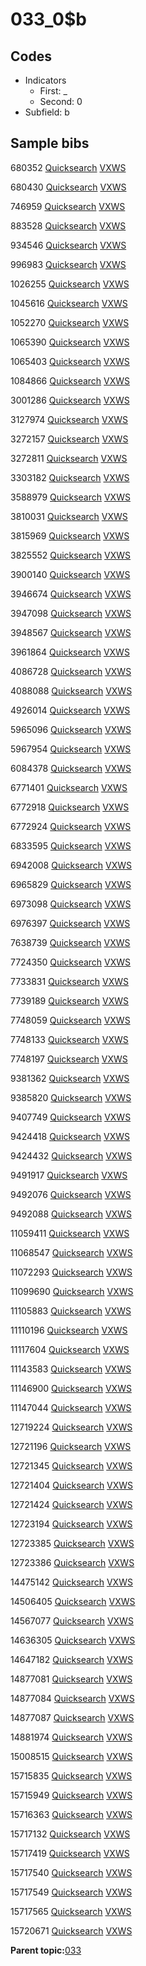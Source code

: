 # 033\_0$b

## Codes

-   Indicators
    -   First: \_
    -   Second: 0
-   Subfield: b

## Sample bibs

680352 [Quicksearch](https://search.library.yale.edu/catalog/680352) [VXWS](http://prodorbis.library.yale.edu:7014/vxws/GetHoldingsService?bibId=680352)

680430 [Quicksearch](https://search.library.yale.edu/catalog/680430) [VXWS](http://prodorbis.library.yale.edu:7014/vxws/GetHoldingsService?bibId=680430)

746959 [Quicksearch](https://search.library.yale.edu/catalog/746959) [VXWS](http://prodorbis.library.yale.edu:7014/vxws/GetHoldingsService?bibId=746959)

883528 [Quicksearch](https://search.library.yale.edu/catalog/883528) [VXWS](http://prodorbis.library.yale.edu:7014/vxws/GetHoldingsService?bibId=883528)

934546 [Quicksearch](https://search.library.yale.edu/catalog/934546) [VXWS](http://prodorbis.library.yale.edu:7014/vxws/GetHoldingsService?bibId=934546)

996983 [Quicksearch](https://search.library.yale.edu/catalog/996983) [VXWS](http://prodorbis.library.yale.edu:7014/vxws/GetHoldingsService?bibId=996983)

1026255 [Quicksearch](https://search.library.yale.edu/catalog/1026255) [VXWS](http://prodorbis.library.yale.edu:7014/vxws/GetHoldingsService?bibId=1026255)

1045616 [Quicksearch](https://search.library.yale.edu/catalog/1045616) [VXWS](http://prodorbis.library.yale.edu:7014/vxws/GetHoldingsService?bibId=1045616)

1052270 [Quicksearch](https://search.library.yale.edu/catalog/1052270) [VXWS](http://prodorbis.library.yale.edu:7014/vxws/GetHoldingsService?bibId=1052270)

1065390 [Quicksearch](https://search.library.yale.edu/catalog/1065390) [VXWS](http://prodorbis.library.yale.edu:7014/vxws/GetHoldingsService?bibId=1065390)

1065403 [Quicksearch](https://search.library.yale.edu/catalog/1065403) [VXWS](http://prodorbis.library.yale.edu:7014/vxws/GetHoldingsService?bibId=1065403)

1084866 [Quicksearch](https://search.library.yale.edu/catalog/1084866) [VXWS](http://prodorbis.library.yale.edu:7014/vxws/GetHoldingsService?bibId=1084866)

3001286 [Quicksearch](https://search.library.yale.edu/catalog/3001286) [VXWS](http://prodorbis.library.yale.edu:7014/vxws/GetHoldingsService?bibId=3001286)

3127974 [Quicksearch](https://search.library.yale.edu/catalog/3127974) [VXWS](http://prodorbis.library.yale.edu:7014/vxws/GetHoldingsService?bibId=3127974)

3272157 [Quicksearch](https://search.library.yale.edu/catalog/3272157) [VXWS](http://prodorbis.library.yale.edu:7014/vxws/GetHoldingsService?bibId=3272157)

3272811 [Quicksearch](https://search.library.yale.edu/catalog/3272811) [VXWS](http://prodorbis.library.yale.edu:7014/vxws/GetHoldingsService?bibId=3272811)

3303182 [Quicksearch](https://search.library.yale.edu/catalog/3303182) [VXWS](http://prodorbis.library.yale.edu:7014/vxws/GetHoldingsService?bibId=3303182)

3588979 [Quicksearch](https://search.library.yale.edu/catalog/3588979) [VXWS](http://prodorbis.library.yale.edu:7014/vxws/GetHoldingsService?bibId=3588979)

3810031 [Quicksearch](https://search.library.yale.edu/catalog/3810031) [VXWS](http://prodorbis.library.yale.edu:7014/vxws/GetHoldingsService?bibId=3810031)

3815969 [Quicksearch](https://search.library.yale.edu/catalog/3815969) [VXWS](http://prodorbis.library.yale.edu:7014/vxws/GetHoldingsService?bibId=3815969)

3825552 [Quicksearch](https://search.library.yale.edu/catalog/3825552) [VXWS](http://prodorbis.library.yale.edu:7014/vxws/GetHoldingsService?bibId=3825552)

3900140 [Quicksearch](https://search.library.yale.edu/catalog/3900140) [VXWS](http://prodorbis.library.yale.edu:7014/vxws/GetHoldingsService?bibId=3900140)

3946674 [Quicksearch](https://search.library.yale.edu/catalog/3946674) [VXWS](http://prodorbis.library.yale.edu:7014/vxws/GetHoldingsService?bibId=3946674)

3947098 [Quicksearch](https://search.library.yale.edu/catalog/3947098) [VXWS](http://prodorbis.library.yale.edu:7014/vxws/GetHoldingsService?bibId=3947098)

3948567 [Quicksearch](https://search.library.yale.edu/catalog/3948567) [VXWS](http://prodorbis.library.yale.edu:7014/vxws/GetHoldingsService?bibId=3948567)

3961864 [Quicksearch](https://search.library.yale.edu/catalog/3961864) [VXWS](http://prodorbis.library.yale.edu:7014/vxws/GetHoldingsService?bibId=3961864)

4086728 [Quicksearch](https://search.library.yale.edu/catalog/4086728) [VXWS](http://prodorbis.library.yale.edu:7014/vxws/GetHoldingsService?bibId=4086728)

4088088 [Quicksearch](https://search.library.yale.edu/catalog/4088088) [VXWS](http://prodorbis.library.yale.edu:7014/vxws/GetHoldingsService?bibId=4088088)

4926014 [Quicksearch](https://search.library.yale.edu/catalog/4926014) [VXWS](http://prodorbis.library.yale.edu:7014/vxws/GetHoldingsService?bibId=4926014)

5965096 [Quicksearch](https://search.library.yale.edu/catalog/5965096) [VXWS](http://prodorbis.library.yale.edu:7014/vxws/GetHoldingsService?bibId=5965096)

5967954 [Quicksearch](https://search.library.yale.edu/catalog/5967954) [VXWS](http://prodorbis.library.yale.edu:7014/vxws/GetHoldingsService?bibId=5967954)

6084378 [Quicksearch](https://search.library.yale.edu/catalog/6084378) [VXWS](http://prodorbis.library.yale.edu:7014/vxws/GetHoldingsService?bibId=6084378)

6771401 [Quicksearch](https://search.library.yale.edu/catalog/6771401) [VXWS](http://prodorbis.library.yale.edu:7014/vxws/GetHoldingsService?bibId=6771401)

6772918 [Quicksearch](https://search.library.yale.edu/catalog/6772918) [VXWS](http://prodorbis.library.yale.edu:7014/vxws/GetHoldingsService?bibId=6772918)

6772924 [Quicksearch](https://search.library.yale.edu/catalog/6772924) [VXWS](http://prodorbis.library.yale.edu:7014/vxws/GetHoldingsService?bibId=6772924)

6833595 [Quicksearch](https://search.library.yale.edu/catalog/6833595) [VXWS](http://prodorbis.library.yale.edu:7014/vxws/GetHoldingsService?bibId=6833595)

6942008 [Quicksearch](https://search.library.yale.edu/catalog/6942008) [VXWS](http://prodorbis.library.yale.edu:7014/vxws/GetHoldingsService?bibId=6942008)

6965829 [Quicksearch](https://search.library.yale.edu/catalog/6965829) [VXWS](http://prodorbis.library.yale.edu:7014/vxws/GetHoldingsService?bibId=6965829)

6973098 [Quicksearch](https://search.library.yale.edu/catalog/6973098) [VXWS](http://prodorbis.library.yale.edu:7014/vxws/GetHoldingsService?bibId=6973098)

6976397 [Quicksearch](https://search.library.yale.edu/catalog/6976397) [VXWS](http://prodorbis.library.yale.edu:7014/vxws/GetHoldingsService?bibId=6976397)

7638739 [Quicksearch](https://search.library.yale.edu/catalog/7638739) [VXWS](http://prodorbis.library.yale.edu:7014/vxws/GetHoldingsService?bibId=7638739)

7724350 [Quicksearch](https://search.library.yale.edu/catalog/7724350) [VXWS](http://prodorbis.library.yale.edu:7014/vxws/GetHoldingsService?bibId=7724350)

7733831 [Quicksearch](https://search.library.yale.edu/catalog/7733831) [VXWS](http://prodorbis.library.yale.edu:7014/vxws/GetHoldingsService?bibId=7733831)

7739189 [Quicksearch](https://search.library.yale.edu/catalog/7739189) [VXWS](http://prodorbis.library.yale.edu:7014/vxws/GetHoldingsService?bibId=7739189)

7748059 [Quicksearch](https://search.library.yale.edu/catalog/7748059) [VXWS](http://prodorbis.library.yale.edu:7014/vxws/GetHoldingsService?bibId=7748059)

7748133 [Quicksearch](https://search.library.yale.edu/catalog/7748133) [VXWS](http://prodorbis.library.yale.edu:7014/vxws/GetHoldingsService?bibId=7748133)

7748197 [Quicksearch](https://search.library.yale.edu/catalog/7748197) [VXWS](http://prodorbis.library.yale.edu:7014/vxws/GetHoldingsService?bibId=7748197)

9381362 [Quicksearch](https://search.library.yale.edu/catalog/9381362) [VXWS](http://prodorbis.library.yale.edu:7014/vxws/GetHoldingsService?bibId=9381362)

9385820 [Quicksearch](https://search.library.yale.edu/catalog/9385820) [VXWS](http://prodorbis.library.yale.edu:7014/vxws/GetHoldingsService?bibId=9385820)

9407749 [Quicksearch](https://search.library.yale.edu/catalog/9407749) [VXWS](http://prodorbis.library.yale.edu:7014/vxws/GetHoldingsService?bibId=9407749)

9424418 [Quicksearch](https://search.library.yale.edu/catalog/9424418) [VXWS](http://prodorbis.library.yale.edu:7014/vxws/GetHoldingsService?bibId=9424418)

9424432 [Quicksearch](https://search.library.yale.edu/catalog/9424432) [VXWS](http://prodorbis.library.yale.edu:7014/vxws/GetHoldingsService?bibId=9424432)

9491917 [Quicksearch](https://search.library.yale.edu/catalog/9491917) [VXWS](http://prodorbis.library.yale.edu:7014/vxws/GetHoldingsService?bibId=9491917)

9492076 [Quicksearch](https://search.library.yale.edu/catalog/9492076) [VXWS](http://prodorbis.library.yale.edu:7014/vxws/GetHoldingsService?bibId=9492076)

9492088 [Quicksearch](https://search.library.yale.edu/catalog/9492088) [VXWS](http://prodorbis.library.yale.edu:7014/vxws/GetHoldingsService?bibId=9492088)

11059411 [Quicksearch](https://search.library.yale.edu/catalog/11059411) [VXWS](http://prodorbis.library.yale.edu:7014/vxws/GetHoldingsService?bibId=11059411)

11068547 [Quicksearch](https://search.library.yale.edu/catalog/11068547) [VXWS](http://prodorbis.library.yale.edu:7014/vxws/GetHoldingsService?bibId=11068547)

11072293 [Quicksearch](https://search.library.yale.edu/catalog/11072293) [VXWS](http://prodorbis.library.yale.edu:7014/vxws/GetHoldingsService?bibId=11072293)

11099690 [Quicksearch](https://search.library.yale.edu/catalog/11099690) [VXWS](http://prodorbis.library.yale.edu:7014/vxws/GetHoldingsService?bibId=11099690)

11105883 [Quicksearch](https://search.library.yale.edu/catalog/11105883) [VXWS](http://prodorbis.library.yale.edu:7014/vxws/GetHoldingsService?bibId=11105883)

11110196 [Quicksearch](https://search.library.yale.edu/catalog/11110196) [VXWS](http://prodorbis.library.yale.edu:7014/vxws/GetHoldingsService?bibId=11110196)

11117604 [Quicksearch](https://search.library.yale.edu/catalog/11117604) [VXWS](http://prodorbis.library.yale.edu:7014/vxws/GetHoldingsService?bibId=11117604)

11143583 [Quicksearch](https://search.library.yale.edu/catalog/11143583) [VXWS](http://prodorbis.library.yale.edu:7014/vxws/GetHoldingsService?bibId=11143583)

11146900 [Quicksearch](https://search.library.yale.edu/catalog/11146900) [VXWS](http://prodorbis.library.yale.edu:7014/vxws/GetHoldingsService?bibId=11146900)

11147044 [Quicksearch](https://search.library.yale.edu/catalog/11147044) [VXWS](http://prodorbis.library.yale.edu:7014/vxws/GetHoldingsService?bibId=11147044)

12719224 [Quicksearch](https://search.library.yale.edu/catalog/12719224) [VXWS](http://prodorbis.library.yale.edu:7014/vxws/GetHoldingsService?bibId=12719224)

12721196 [Quicksearch](https://search.library.yale.edu/catalog/12721196) [VXWS](http://prodorbis.library.yale.edu:7014/vxws/GetHoldingsService?bibId=12721196)

12721345 [Quicksearch](https://search.library.yale.edu/catalog/12721345) [VXWS](http://prodorbis.library.yale.edu:7014/vxws/GetHoldingsService?bibId=12721345)

12721404 [Quicksearch](https://search.library.yale.edu/catalog/12721404) [VXWS](http://prodorbis.library.yale.edu:7014/vxws/GetHoldingsService?bibId=12721404)

12721424 [Quicksearch](https://search.library.yale.edu/catalog/12721424) [VXWS](http://prodorbis.library.yale.edu:7014/vxws/GetHoldingsService?bibId=12721424)

12723194 [Quicksearch](https://search.library.yale.edu/catalog/12723194) [VXWS](http://prodorbis.library.yale.edu:7014/vxws/GetHoldingsService?bibId=12723194)

12723385 [Quicksearch](https://search.library.yale.edu/catalog/12723385) [VXWS](http://prodorbis.library.yale.edu:7014/vxws/GetHoldingsService?bibId=12723385)

12723386 [Quicksearch](https://search.library.yale.edu/catalog/12723386) [VXWS](http://prodorbis.library.yale.edu:7014/vxws/GetHoldingsService?bibId=12723386)

14475142 [Quicksearch](https://search.library.yale.edu/catalog/14475142) [VXWS](http://prodorbis.library.yale.edu:7014/vxws/GetHoldingsService?bibId=14475142)

14506405 [Quicksearch](https://search.library.yale.edu/catalog/14506405) [VXWS](http://prodorbis.library.yale.edu:7014/vxws/GetHoldingsService?bibId=14506405)

14567077 [Quicksearch](https://search.library.yale.edu/catalog/14567077) [VXWS](http://prodorbis.library.yale.edu:7014/vxws/GetHoldingsService?bibId=14567077)

14636305 [Quicksearch](https://search.library.yale.edu/catalog/14636305) [VXWS](http://prodorbis.library.yale.edu:7014/vxws/GetHoldingsService?bibId=14636305)

14647182 [Quicksearch](https://search.library.yale.edu/catalog/14647182) [VXWS](http://prodorbis.library.yale.edu:7014/vxws/GetHoldingsService?bibId=14647182)

14877081 [Quicksearch](https://search.library.yale.edu/catalog/14877081) [VXWS](http://prodorbis.library.yale.edu:7014/vxws/GetHoldingsService?bibId=14877081)

14877084 [Quicksearch](https://search.library.yale.edu/catalog/14877084) [VXWS](http://prodorbis.library.yale.edu:7014/vxws/GetHoldingsService?bibId=14877084)

14877087 [Quicksearch](https://search.library.yale.edu/catalog/14877087) [VXWS](http://prodorbis.library.yale.edu:7014/vxws/GetHoldingsService?bibId=14877087)

14881974 [Quicksearch](https://search.library.yale.edu/catalog/14881974) [VXWS](http://prodorbis.library.yale.edu:7014/vxws/GetHoldingsService?bibId=14881974)

15008515 [Quicksearch](https://search.library.yale.edu/catalog/15008515) [VXWS](http://prodorbis.library.yale.edu:7014/vxws/GetHoldingsService?bibId=15008515)

15715835 [Quicksearch](https://search.library.yale.edu/catalog/15715835) [VXWS](http://prodorbis.library.yale.edu:7014/vxws/GetHoldingsService?bibId=15715835)

15715949 [Quicksearch](https://search.library.yale.edu/catalog/15715949) [VXWS](http://prodorbis.library.yale.edu:7014/vxws/GetHoldingsService?bibId=15715949)

15716363 [Quicksearch](https://search.library.yale.edu/catalog/15716363) [VXWS](http://prodorbis.library.yale.edu:7014/vxws/GetHoldingsService?bibId=15716363)

15717132 [Quicksearch](https://search.library.yale.edu/catalog/15717132) [VXWS](http://prodorbis.library.yale.edu:7014/vxws/GetHoldingsService?bibId=15717132)

15717419 [Quicksearch](https://search.library.yale.edu/catalog/15717419) [VXWS](http://prodorbis.library.yale.edu:7014/vxws/GetHoldingsService?bibId=15717419)

15717540 [Quicksearch](https://search.library.yale.edu/catalog/15717540) [VXWS](http://prodorbis.library.yale.edu:7014/vxws/GetHoldingsService?bibId=15717540)

15717549 [Quicksearch](https://search.library.yale.edu/catalog/15717549) [VXWS](http://prodorbis.library.yale.edu:7014/vxws/GetHoldingsService?bibId=15717549)

15717565 [Quicksearch](https://search.library.yale.edu/catalog/15717565) [VXWS](http://prodorbis.library.yale.edu:7014/vxws/GetHoldingsService?bibId=15717565)

15720671 [Quicksearch](https://search.library.yale.edu/catalog/15720671) [VXWS](http://prodorbis.library.yale.edu:7014/vxws/GetHoldingsService?bibId=15720671)

**Parent topic:**[033](../../tags/033/033.md)

